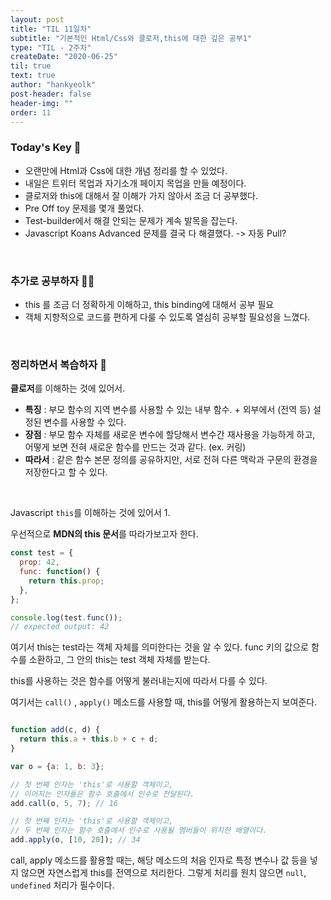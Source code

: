```yaml
---
layout: post
title: "TIL 11일차"
subtitle: "기본적인 Html/Css와 클로저,this에 대한 깊은 공부1"
type: "TIL - 2주차"
createDate: "2020-06-25"
til: true
text: true
author: "hankyeolk"
post-header: false
header-img: ""
order: 11
---
```


### Today's Key 🔑

- 오랜만에 Html과 Css에 대한 개념 정리를 할 수 있었다.
- 내일은 트위터 목업과 자기소개 페이지 목업을 만들 예정이다.
- 클로저와 this에 대해서 잘 이해가 가지 않아서 조금 더 공부했다.
- Pre Off toy 문제를 몇개 풀었다.
- Test-builder에서 해결 안되는 문제가 계속 발목을 잡는다.
- Javascript Koans Advanced 문제를 결국 다 해결했다. -> 자동 Pull?
<br>

### 추가로 공부하자 💪🏼

- this 를 조금 더 정확하게 이해하고, this binding에 대해서 공부 필요
- 객체 지향적으로 코드를 편하게 다룰 수 있도록 열심히 공부할 필요성을 느꼈다.
<br>

### 정리하면서 복습하자 🚀

**클로저**를 이해하는 것에 있어서.

- **특징** : 부모 함수의 지역 변수를 사용할 수 있는 내부 함수. + 외부에서 (전역 등) 설정된 변수를 사용할 수 있다. 
- **장점** : 부모 함수 자체를 새로운 변수에 할당해서 변수간 재사용을 가능하게 하고, 어떻게 보면 전혀 새로운 함수를 만드는 것과 같다. (ex. 커링) 
- **따라서** : 같은 함수 본문 정의를 공유하지만, 서로 전혀 다른 맥락과 구문의 환경을 저장한다고 할 수 있다.
<br>

Javascript `this`를 이해하는 것에 있어서 1.
<br>

우선적으로 **MDN의 this 문서**를 따라가보고자 한다.

```js
const test = {
  prop: 42,
  func: function() {
    return this.prop;
  },
};

console.log(test.func());
// expected output: 42
```
여기서 this는 test라는 객체 자체를 의미한다는 것을 알 수 있다. func 키의 값으로 함수를 소환하고, 그 안의 this는 test 객체 자체를 받는다. 
<br>

this를 사용하는 것은 함수를 어떻게 불러내는지에 따라서 다를 수 있다. 

여기서는 `call()` , `apply()` 메소드를 사용할 때, this를 어떻게 활용하는지 보여준다. 

```js

function add(c, d) {
  return this.a + this.b + c + d;
}

var o = {a: 1, b: 3};

// 첫 번째 인자는 'this'로 사용할 객체이고,
// 이어지는 인자들은 함수 호출에서 인수로 전달된다.
add.call(o, 5, 7); // 16

// 첫 번째 인자는 'this'로 사용할 객체이고,
// 두 번째 인자는 함수 호출에서 인수로 사용될 멤버들이 위치한 배열이다.
add.apply(o, [10, 20]); // 34

```
call, apply 메소드를 활용할 때는, 해당 메소드의 처음 인자로 특정 변수나 값 등을 넣지 않으면 자연스럽게 this를 전역으로 처리한다. 그렇게 처리를 원치 않으면 `null`, `undefined` 처리가 필수이다.
